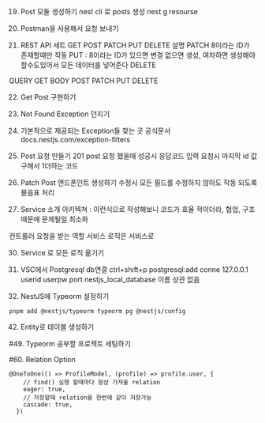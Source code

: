 19. Post 모듈 생성하기
    nest cli 로 posts 생성
    nest g resourse

20. Postman을 사용해서 요청 보내기

21. REST API 세트
    GET POST PATCH PUT DELETE 설명
    PATCH 8이라는 ID가 존재할때만 작동
    PUT : 8이라는 ID가 있으면 변경 없으면 생성, 여차하면 생성해야할수도있어서 모든 데이터를 넣어준다
    DELETE

QUERY GET
BODY POST PATCH PUT DELETE

22. Get Post 구현하기

23. Not Found Exception 던지기

24. 기본적으로 제공되는 Exception들 찾는 곳
    공식문서 docs.nestjs.com/exception-filters

25. Post 요청 만들기
    201 post 요청 했을때 성공시 응답코드
    입력 요청시 마지막 id 값 구해서 1더하는 코드

26. Patch Post 엔드폰인트 생성하기
    수정시 모든 필드를 수정하지 않아도 작동 되도록 물음표 처리

27. Service 소개
    아키텍쳐 :
    이런식으로 작성해보니 코드가 효율 적이더라,
    협업, 구조때문에 문제될일 최소화

컨트롤러 요청을 받는 역할
서비스 로직은 서비스로

30. Service 로 모든 로직 옮기기

31. VSC에서 Postgresql db연결
    ctrl+shift+p
    postgresql:add conne
    127.0.0.1
    userid
    userpw
    port
    nestjs_local_database 이름 상관 없음

32. NestJS에 Typeorm 설정하기

```
pnpm add @nestjs/typeorm typeorm pg @nestjs/config
```

42. Entity로 테이블 생성하기

#49. Typeorm 공부할 프로젝트 세팅하기

#60. Relation Option

```
@OneToOne(() => ProfileModel, (profile) => profile.user, {
    // find() 실행 할때마다 항상 가져올 relation
    eager: true,
    // 저장할때 relation을 한번에 같이 저장가능
    cascade: true,
  })
```
